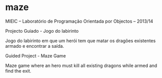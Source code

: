 maze
====

MIEIC – Laboratório de Programação Orientada por Objectos – 2013/14

Projecto Guiado - Jogo do labirinto

Jogo do labirinto em que um herói tem que matar os dragões existentes armado e encontrar a saída.


Guided Project - Maze Game

Maze game where an hero must kill all existing dragons while armed and find the exit.
